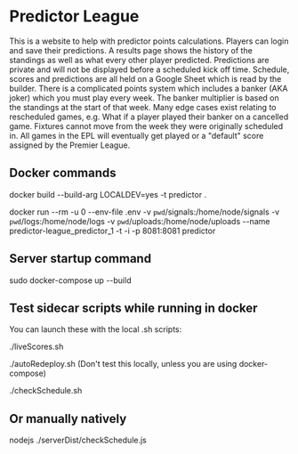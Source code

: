
# Predictor League

This is a website to help with predictor points calculations.  Players can login and save their predictions.  A results page shows the history of the standings as well as what every other player predicted.  Predictions are private and will not be displayed before a scheduled kick off time.  Schedule, scores and predictions are all held on a Google Sheet which is read by the builder.  There is a complicated points system which includes a banker (AKA joker) which you must play every week.  The banker multiplier is based on the standings at the start of that week.  Many edge cases exist relating to rescheduled games, e.g. What if a player played their banker on a cancelled game.  Fixtures cannot move from the week they were originally scheduled in.  All games in the EPL will eventually get played or a "default" score assigned by the Premier League.

## Docker commands

docker build --build-arg LOCALDEV=yes -t predictor .

docker run --rm -u 0 --env-file .env -v `pwd`/signals:/home/node/signals -v `pwd`/logs:/home/node/logs -v `pwd`/uploads:/home/node/uploads --name predictor-league_predictor_1 -t -i -p 8081:8081 predictor

## Server startup command

sudo docker-compose up --build 

## Test sidecar scripts while running in docker

You can launch these with the local .sh scripts:

./liveScores.sh

./autoRedeploy.sh (Don't test this locally, unless you are using docker-compose)

./checkSchedule.sh

## Or manually natively

nodejs ./serverDist/checkSchedule.js


